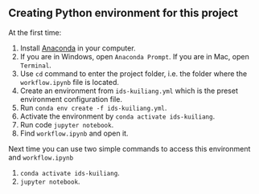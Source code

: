 ## Creating Python environment for this project

At the first time:

1. Install [Anaconda](https://docs.anaconda.com/anaconda/install/) in your computer.
2. If you are in Windows, open `Anaconda Prompt`. If you are in Mac, open `Terminal`.
3. Use `cd` command to enter the project folder, i.e. the folder where the `workflow.ipynb` file is located.
4. Create an environment from `ids-kuiliang.yml` which is the preset environment configuration file.
  1. Run `conda env create -f ids-kuiliang.yml`.
  2. Activate the environment by `conda activate ids-kuiliang`.
5. Run code `jupyter notebook`.
6. Find `workflow.ipynb` and open it.

Next time you can use two simple commands to access this environment and `workflow.ipynb`

1. `conda activate ids-kuiliang`.
2. `jupyter notebook`.
